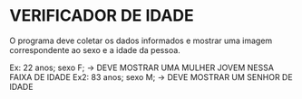 # VERIFICADOR DE IDADE

O programa deve coletar os dados informados e mostrar uma imagem correspondente ao sexo e a idade da pessoa.

Ex: 22 anos; sexo F; -> DEVE MOSTRAR UMA MULHER JOVEM NESSA FAIXA DE IDADE
Ex2: 83 anos; sexo M; -> DEVE MOSTRAR UM SENHOR DE IDADE